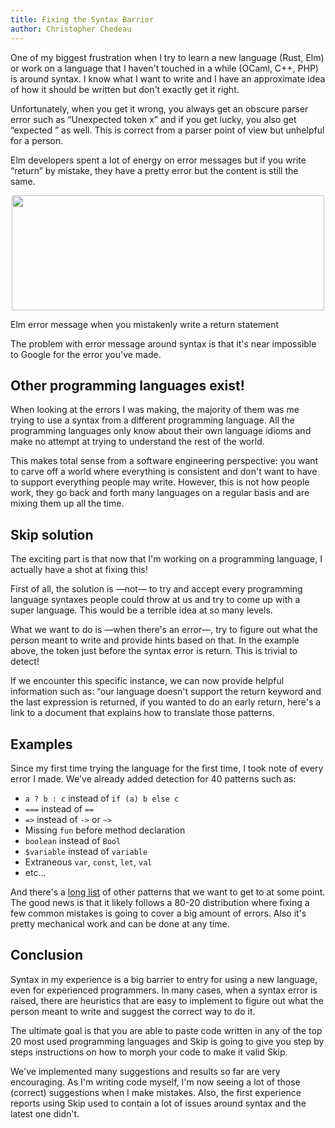 ```yaml
---
title: Fixing the Syntax Barrier
author: Christopher Chedeau
---
```


One of my biggest frustration when I try to learn a new language (Rust, Elm) or work on a language that I haven't touched in a while (OCaml, C++, PHP) is around syntax. I know what I want to write and I have an approximate idea of how it should be written but don't exactly get it right.

Unfortunately, when you get it wrong, you always get an obscure parser error such as “Unexpected token x” and if you get lucky, you also get “expected <some parser type>” as well. This is correct from a parser point of view but unhelpful for a person.

Elm developers spent a lot of energy on error messages but if you write “return” by mistake, they have a pretty error but the content is still the same.

<center><img src="/blog/assets/fixing-syntax-barrier.jpg" width="500" height="184" /></center>

Elm error message when you mistakenly write a return statement

The problem with error message around syntax is that it's near impossible to Google for the error you've made.

## Other programming languages exist!

When looking at the errors I was making, the majority of them was me trying to use a syntax from a different programming language. All the programming languages only know about their own language idioms and make no attempt at trying to understand the rest of the world.

This makes total sense from a software engineering perspective: you want to carve off a world where everything is consistent and don't want to have to support everything people may write. However, this is not how people work, they go back and forth many languages on a regular basis and are mixing them up all the time.

## Skip solution

The exciting part is that now that I'm working on a programming language, I actually have a shot at fixing this!

First of all, the solution is —not— to try and accept every programming language syntaxes people could throw at us and try to come up with a super language. This would be a terrible idea at so many levels.

What we want to do is —when there's an error—, try to figure out what the person meant to write and provide hints based on that. In the example above, the token just before the syntax error is return. This is trivial to detect!

If we encounter this specific instance, we can now provide helpful information such as: “our language doesn't support the return keyword and the last expression is returned, if you wanted to do an early return, here's a link to a document that explains how to translate those patterns.

## Examples

Since my first time trying the language for the first time, I took note of every error I made. We've already added detection for 40 patterns such as:

- `a ? b : c` instead of `if (a) b else c`
- `===` instead of `==`
- `=>` instead of `->` or `~>`
- Missing `fun` before method declaration
- `boolean` instead of `Bool`
- `$variable` instead of `variable`
- Extraneous `var`, `const`, `let`, `val`
- etc...

And there's a [long list](https://github.com/skiplang/skip/issues/627) of other patterns that we want to get to at some point. The good news is that it likely follows a 80-20 distribution where fixing a few common mistakes is going to cover a big amount of errors. Also it's pretty mechanical work and can be done at any time.

## Conclusion

Syntax in my experience is a big barrier to entry for using a new language, even for experienced programmers. In many cases, when a syntax error is raised, there are heuristics that are easy to implement to figure out what the person meant to write and suggest the correct way to do it.

The ultimate goal is that you are able to paste code written in any of the top 20 most used programming languages and Skip is going to give you step by steps instructions on how to morph your code to make it valid Skip.

We've implemented many suggestions and results so far are very encouraging. As I'm writing code myself, I'm now seeing a lot of those (correct) suggestions when I make mistakes. Also, the first experience reports using Skip used to contain a lot of issues around syntax and the latest one didn't.
